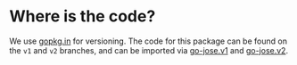 Where is the code?
==================

We use [gopkg.in](https://gopkg.in) for versioning. The code for this package
can be found on the `v1` and `v2` branches, and can be imported via
[go-jose.v1](https://gopkg.in/square/go-jose.v1) and
[go-jose.v2](https://gopkg.in/square/go-jose.v2).
